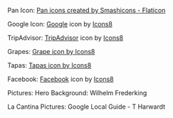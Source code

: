 
Pan Icon:
<a href="https://www.flaticon.com/free-icons/pan" title="pan icons">Pan icons created by Smashicons - Flaticon</a>

Google Icon:
<a target="_blank" href="https://icons8.com/icon/17935/google">Google</a> icon by <a target="_blank" href="https://icons8.com">Icons8</a>

TripAdvisor:
<a target="_blank" href="https://icons8.com/icon/16758/tripadvisor">TripAdvisor</a> icon by <a target="_blank" href="https://icons8.com">Icons8</a>

Grapes:
<a target="_blank" href="https://icons8.com/icon/109320/grape">Grape icon by Icons8</a>

Tapas:
<a target="_blank" href="https://icons8.com/icon/16006/tapas">Tapas icon by Icons8</a>

Facebook:
<a target="_blank" href="https://icons8.com/icon/118497/facebook">Facebook</a> icon by <a target="_blank" href="https://icons8.com">Icons8</a>

Pictures:
Hero Background: Wilhelm Frederking

La Cantina Pictures: Google Local Guide - T Harwardt